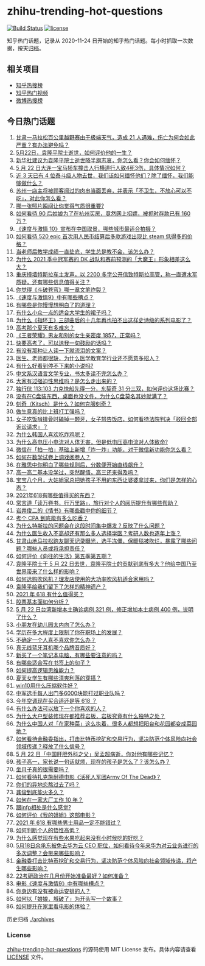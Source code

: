 # zhihu-trending-hot-questions

[![Build Status](https://github.com/justjavac/zhihu-trending-hot-questions/workflows/ci/badge.svg?branch=master)](https://github.com/justjavac/zhihu-trending-hot-questions/actions)
[![license](https://img.shields.io/github/license/justjavac/zhihu-trending-hot-questions)](https://github.com/justjavac/zhihu-trending-hot-questions/blob/master/LICENSE)

知乎热门话题，记录从 2020-11-24 日开始的知乎热门话题。每小时抓取一次数据，按天[归档](./archives)。

## 相关项目

- [知乎热搜榜](https://github.com/justjavac/zhihu-trending-top-search)
- [知乎热门视频](https://github.com/justjavac/zhihu-trending-hot-video)
- [微博热搜榜](https://github.com/justjavac/weibo-trending-hot-search)

## 今日热门话题

<!-- BEGIN -->
<!-- 最后更新时间 Sun May 23 2021 12:19:58 GMT+0800 (China Standard Time) -->

1. [甘肃一马拉松百公里越野赛由于极端天气，造成 21
   人遇难，伤亡为何会如此严重？有办法避免吗？](https://www.zhihu.com/question/460921357)
2. [5月22日，袁隆平院士逝世，如何评价他的一生？](https://www.zhihu.com/question/460808291)
3. [新华社建议为袁隆平院士逝世降半旗志哀，你怎么看？你会如何缅怀？](https://www.zhihu.com/question/460853429)
4. [5 月 22
   日大连一宝马轿车撞击人行横道行人致4死3伤，具体情况如何？](https://www.zhihu.com/question/460803059)
5. [近 3 天已有 4
   位泰斗级人物去世，我们该如何缅怀他们？除了缅怀，我们能够做什么？](https://www.zhihu.com/question/460833743)
6. [苏州一店主将被顾客闻过的肉串当面丢弃，并表示「不卫生，不放心可以不吃」，对此你怎么看？](https://www.zhihu.com/question/460604746)
7. [哪一张照片瞬间让你觉得气质很重要?](https://www.zhihu.com/question/297341335)
8. [如何看待 90 后姑娘为了在杭州买房，竟然网上招嫖，被抓时存款已有 160
   万？](https://www.zhihu.com/question/460671555)
9. [《速度与激情 10》宣布在中国取景，哪些城市最适合拍摄？](https://www.zhihu.com/question/459923679)
10. [如何看待 520 epic 首次用人民币结算后多款游戏出现比 steam
    低得多的价格？](https://www.zhihu.com/question/460584796)
11. [当老师后教学成绩一直垫底，学生总是教不会，该怎么办？](https://www.zhihu.com/question/454011860)
12. [为什么 2021 季中冠军赛的 DK
    战队和赛前预测的「大魔王」形象相差这么大？](https://www.zhihu.com/question/459640343)
13. [重庆撞墙特斯拉车主发声，以 2200
    多字公开信致特斯拉高管，称一直遭水军质疑，还有哪些信息值得关注？](https://www.zhihu.com/question/460684619)
14. [你觉得《斗破苍穹》哪一章文笔炸裂？](https://www.zhihu.com/question/455079084)
15. [《速度与激情9》中有哪些槽点？](https://www.zhihu.com/question/460503368)
16. [有哪些是你慢慢想明白了的道理？](https://www.zhihu.com/question/350870631)
17. [有什么小众一点的适合大学生的裙子吗？](https://www.zhihu.com/question/454817357)
18. [为什么《指环王》三部曲后的十几年再也拍不出这样史诗级的系列电影了？](https://www.zhihu.com/question/381939834)
19. [高考那个夏天有多难忘？](https://www.zhihu.com/question/457178618)
20. [《王者荣耀》男友和别的女生亲密度 1857，正常吗？](https://www.zhihu.com/question/460112550)
21. [快要高考了，可以送我一句鼓励的话吗？](https://www.zhihu.com/question/460632413)
22. [有没有那种让人读一下就流泪的文案？](https://www.zhihu.com/question/436353347)
23. [医生、老师都很缺，为什么医学教育学行业还不愿意多招人？](https://www.zhihu.com/question/455946878)
24. [有什么好看到停不下来的小说吗?](https://www.zhihu.com/question/440502581)
25. [中文系汉语言文学专业，书太多读不完怎么办？](https://www.zhihu.com/question/353004487)
26. [大家有过强迫性思维吗？是怎么走出来的？](https://www.zhihu.com/question/400662217)
27. [独行侠 113:103 力克快船先得一分，东契奇 31
    分三双，如何评价这场比赛？](https://www.zhihu.com/question/460920237)
28. [没有在C盘装东西，桌面也没文件，为什么C盘莫名其妙就满了？](https://www.zhihu.com/question/456677257)
29. [刻奇（Kitsch）是什么？如何克服刻奇？](https://www.zhihu.com/question/27039705)
30. [做生意真的比上班打工强吗？](https://www.zhihu.com/question/327874416)
31. [女子吃饭啃排骨时磕掉一颗牙，女子怒告饭店，如何看待法院判决「驳回全部诉讼请求」？](https://www.zhihu.com/question/460584839)
32. [为什么韩国人喜欢吃炸鸡呢？](https://www.zhihu.com/question/22146758)
33. [为什么高电压小电流对人体无害，但是低电压高电流对人体致命?](https://www.zhihu.com/question/388159656)
34. [微信在「拍一拍」基础上新增「炸一炸」功能，对于微信新功能你怎么看？](https://www.zhihu.com/question/460330878)
35. [如何在数学试卷上调戏阅卷人？](https://www.zhihu.com/question/37124942)
36. [在雅思中你明白了哪些规则后，分数便开始直线飙升？](https://www.zhihu.com/question/348084694)
37. [高一高二基本没学过，突然醒悟，高三还来得及吗？](https://www.zhihu.com/question/430476316)
38. [宝宝八个月，大姑姐家总把她孩子不用的东西让婆婆拿过来，你们是怎样的心态？](https://www.zhihu.com/question/460493652)
39. [2021年618有哪些值得买的东西？](https://www.zhihu.com/question/456666788)
40. [常言道「读万卷书，行万里路」，旅行对个人的阅历提升有哪些帮助？](https://www.zhihu.com/question/460488793)
41. [岩井俊二的《情书》有哪些戳中你的细节？](https://www.zhihu.com/question/364130565)
42. [考个 CPA 到底能有多么吃香？](https://www.zhihu.com/question/335343858)
43. [为什么特斯拉的问题会在这段时间集中爆发？反映了什么问题？](https://www.zhihu.com/question/460594922)
44. [为什么医生收入不高却还有那么多人选择学医？考研人数也逐年上涨？](https://www.zhihu.com/question/459240182)
45. [甘肃山地马拉松跑友聊天记录曝光，选手冻僵，保暖毯被吹烂，暴露了哪些问题？哪些人员或将承担责任？](https://www.zhihu.com/question/460936873)
46. [如何评价《向往的生活》第五季第五期？](https://www.zhihu.com/question/460535700)
47. [袁隆平院士于 5 月 22
    日去世，袁隆平院士的贡献到底有多大？他给中国乃至世界带来了什么样的影响？](https://www.zhihu.com/question/460812976)
48. [如何选购吹风机？理发店使用的大功率吹风机适合家用吗？](https://www.zhihu.com/question/21798839)
49. [袁隆平给我们留下了怎样的精神遗产？](https://www.zhihu.com/question/460831392)
50. [2021 年 618 有什么值得买？](https://www.zhihu.com/question/456666024)
51. [股票基本面如何分析？](https://www.zhihu.com/question/23192771)
52. [5 月 22 日台湾新增本土确诊病例 321 例，修正增加本土病例 400
    例，说明了什么？](https://www.zhihu.com/question/460819141)
53. [小朋友在幼儿园太内向了怎么办？](https://www.zhihu.com/question/369964257)
54. [学历在多大程度上限制了你在职场上的发展？](https://www.zhihu.com/question/460617091)
55. [不确定一个人喜不喜欢你怎么办？](https://www.zhihu.com/question/457733429)
56. [真无线蓝牙耳机哪个品牌音质好？](https://www.zhihu.com/question/448219382)
57. [新买了一个笔记本电脑，有哪些要注意的吗？](https://www.zhihu.com/question/448396633)
58. [有哪些适合写在书签上的句子？](https://www.zhihu.com/question/354166347)
59. [如何提高逻辑思维能力？](https://www.zhihu.com/question/19599216)
60. [夏天女学生有哪些清爽利落的穿搭？](https://www.zhihu.com/question/395417374)
61. [win10用什么压缩软件好？](https://www.zhihu.com/question/267668022)
62. [中军选手每人出门多6000块能打过职业队吗？](https://www.zhihu.com/question/459668976)
63. [今年空调现在买合适还是等 618 ？](https://www.zhihu.com/question/457239251)
64. [有什么办法可以放下一个你喜欢的人？](https://www.zhihu.com/question/423049471)
65. [为什么大户型装修现在都推荐岩板，岩板究竟有什么独特之处？](https://www.zhihu.com/question/453836267)
66. [为什么中国人对「在家种菜」这么执着，很多人都想把阳台和花园都变成菜园地？](https://www.zhihu.com/question/460289845)
67. [如何看待金融委指出，打击比特币挖矿和交易行为，坚决防范个体风险向社会领域传递？释放了什么信号？](https://www.zhihu.com/question/460721703)
68. [5 月 22
    日「中国肝胆外科之父」吴孟超病逝，你对他有哪些记忆？](https://www.zhihu.com/question/460817685)
69. [孩子高一，家长说一句话就烦，现在的孩子是怎么了？该怎么办？](https://www.zhihu.com/question/446145871)
70. [坐月子真的很需要吗？](https://www.zhihu.com/question/430742837)
71. [如何看待扎克施耐德电影《活死人军团Army Of The
    Dead》？](https://www.zhihu.com/question/460696355)
72. [你们的异地恋熬过去了吗？](https://www.zhihu.com/question/460329836)
73. [龚俊到底能火多久？](https://www.zhihu.com/question/456965858)
74. [如何在一家大厂工作 10 年？](https://www.zhihu.com/question/460106786)
75. [跟infp相处是什么感觉?](https://www.zhihu.com/question/333771420)
76. [如何评价《我的姐姐》这部电影？](https://www.zhihu.com/question/453290146)
77. [2021 年 618 有哪些男士用品一定不能错过？](https://www.zhihu.com/question/457158249)
78. [如何判断个人的悟性高低？](https://www.zhihu.com/question/24123447)
79. [为什么感觉现在有些水果吃起来没有小时候吃的好吃？](https://www.zhihu.com/question/393480064)
80. [5月18日余承东被免去华为云 CEO
    职位，如何看待今年来华为对云业务进行的多次调整？会带来哪些影响？](https://www.zhihu.com/question/460199755)
81. [金融委打击比特币挖矿和交易行为，坚决防范个体风险向社会领域传递，将产生哪些影响？](https://www.zhihu.com/question/460718389)
82. [22考研政治在几月份开始准备最好？如何准备？](https://www.zhihu.com/question/460644315)
83. [电影《速度与激情9》中有哪些槽点？](https://www.zhihu.com/question/460424382)
84. [你身边有没有被命运安排的人？](https://www.zhihu.com/question/288026861)
85. [如何以「娘娘，城破了」为开头写一个故事？](https://www.zhihu.com/question/455531791)
86. [如何提升在家里看电影的体验？](https://www.zhihu.com/question/22997019)

<!-- END -->

历史归档 [./archives](./archives)

### License

[zhihu-trending-hot-questions](https://github.com/justjavac/zhihu-trending-hot-questions)
的源码使用 MIT License 发布。具体内容请查看 [LICENSE](./LICENSE) 文件。
